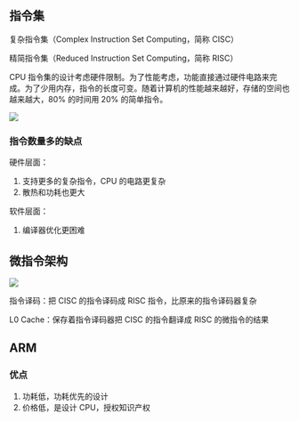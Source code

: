 ## 指令集

复杂指令集（Complex Instruction Set Computing，简称 CISC）

精简指令集（Reduced Instruction Set Computing，简称 RISC）

CPU 指令集的设计考虑硬件限制。为了性能考虑，功能直接通过硬件电路来完成。为了少用内存，指令的长度可变。随着计算机的性能越来越好，存储的空间也越来越大，80% 的时间用 20% 的简单指令。

![](https://blog-1252173264.cos.ap-shanghai.myqcloud.com/1648296269868-3ece2649-45b3-449c-90ec-e325466296c0.png)

### 指令数量多的缺点

硬件层面：

1. 支持更多的复杂指令，CPU 的电路更复杂
2. 散热和功耗也更大

软件层面：

1. 编译器优化更困难

## 微指令架构

![](https://blog-1252173264.cos.ap-shanghai.myqcloud.com/1648296843646-c39894fc-e502-4446-8868-7588107d9a3e.png)

指令译码：把 CISC 的指令译码成 RISC 指令，比原来的指令译码器复杂

L0 Cache：保存着指令译码器把 CISC 的指令翻译成 RISC 的微指令的结果

## ARM

### 优点

1. 功耗低，功耗优先的设计
2. 价格低，是设计 CPU，授权知识产权
